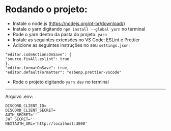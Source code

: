 # Rodando o projeto:

- Instale o node.js (https://nodejs.org/pt-br/download/)
- Instale o yarn digitando `npm install --global yarn` no terminal
- Rode o yarn dentro da pasta do projeto: `yarn`
- Instale as seguintes extensões no VS Code: ESLint e Prettier
- Adicione as seguintes instruções no seu `settings.json`:

```
"editor.codeActionsOnSave": {
"source.fixAll.eslint": true
},
"editor.formatOnSave": true,
"editor.defaultFormatter": "esbenp.prettier-vscode"
```

- Rode o projeto digitando `yarn dev` no terminal

---

Arquivo .env:

```
DISCORD_CLIENT_ID=
DISCORD_CLIENT_SECRET=
AUTH_SECRET=''
JWT_SECRET=''
NEXTAUTH_URL='http://localhost:3000'
```
